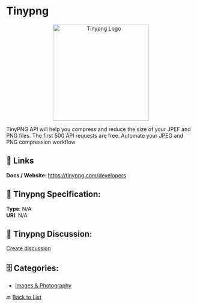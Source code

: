 # Tinypng
<p align="center">
    <img width="256" src="https://raw.githubusercontent.com/apis-list/apis-list/main/apis/tinypng/logo_256x256.png" alt="Tinypng Logo"/>
</p>

TinyPNG API will help you compress and reduce the size of your JPEF and PNG files.  The first 500 API requests are free. Automate your JPEG and PNG compression workflow

##  🔗 Links
**Docs / Website**: https://tinypng.com/developers

## 🧬 Tinypng Specification:
**Type**: N/A  
**URI**: N/A

## 💬 Tinypng Discussion:
[Create discussion](https://github.com/apis-list/apis-list/discussions/new)

## 🗄️ Categories:
- [Images & Photography](https://github.com/apis-list/apis-list#images--photography-)




🔙 [Back to List](https://github.com/apis-list/apis-list)
